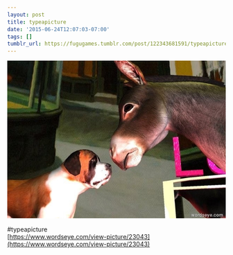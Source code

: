 ```yaml
---
layout: post
title: typeapicture
date: '2015-06-24T12:07:03-07:00'
tags: []
tumblr_url: https://fugugames.tumblr.com/post/122343681591/typeapicture
---
```

 ![](/tumblr_files/tumblr_nqgi3r5soD1tgne1po1_640.jpg)  

#typeapicture  
[https://www.wordseye.com/view-picture/23043](https://www.wordseye.com/view-picture/23043)


